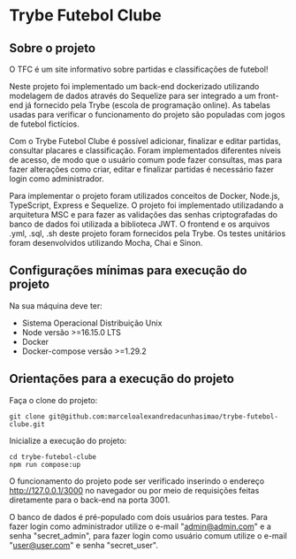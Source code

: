 # Trybe Futebol Clube

## Sobre o projeto

O TFC é um site informativo sobre partidas e classificações de futebol!

Neste projeto foi implementado um back-end dockerizado utilizando modelagem de dados através do Sequelize para ser integrado a um front-end já fornecido pela Trybe (escola de programação online). As tabelas usadas para verificar o funcionamento do projeto são populadas com jogos de futebol fictícios.

Com o Trybe Futebol Clube é possível adicionar, finalizar e editar partidas, consultar placares e classificação. Foram implementados diferentes níveis de acesso, de modo que o usuário comum pode fazer consultas, mas para fazer alterações como criar, editar e finalizar partidas é necessário fazer login como administrador.

Para implementar o projeto foram utilizados conceitos de Docker, Node.js, TypeScript, Express e Sequelize. O projeto foi implementado utilizadando a arquitetura MSC e para fazer as validações das senhas criptografadas do banco de dados foi utilizada a biblioteca JWT. O frontend e os arquivos .yml, .sql, .sh deste projeto foram fornecidos pela Trybe. Os testes unitários foram desenvolvidos utilizando Mocha, Chai e Sinon.

## Configurações mínimas para execução do projeto

Na sua máquina deve ter:

* Sistema Operacional Distribuição Unix
* Node versão >=16.15.0 LTS
* Docker
* Docker-compose versão >=1.29.2

## Orientações para a execução do projeto

Faça o clone do projeto:

    git clone git@github.com:marceloalexandredacunhasimao/trybe-futebol-clube.git

Inicialize a execução do projeto:

    cd trybe-futebol-clube
    npm run compose:up

O funcionamento do projeto pode ser verificado inserindo o endereço http://127.0.0.1/3000 no navegador ou por meio de requisições feitas diretamente para o back-end na porta 3001.

O banco de dados é pré-populado com dois usuários para testes. Para fazer login como administrador utilize o e-mail "admin@admin.com" e a senha "secret_admin", para fazer login como usuário comum utilize o e-mail "user@user.com" e senha "secret_user".
